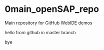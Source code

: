 # 0main_openSAP_repo
Main repository for GitHub WebIDE demos

hello from github in master branch

bye
